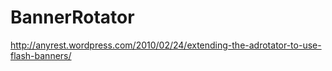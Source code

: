 BannerRotator
=============

http://anyrest.wordpress.com/2010/02/24/extending-the-adrotator-to-use-flash-banners/
